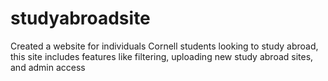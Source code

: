 # studyabroadsite
Created a website for individuals Cornell students looking to study abroad, this site includes features like filtering, uploading new study abroad sites, and admin access
